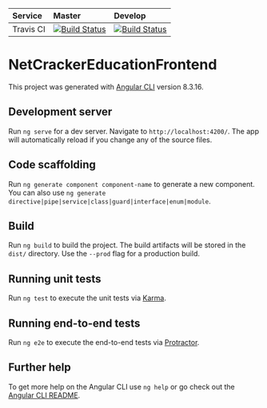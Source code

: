 | Service   |      Master      |  Develop |
|:----------|:---------------- |:---------|
| Travis CI |  [![Build Status](https://travis-ci.com/NetCrackerEducation-Team2/Front-end.svg?branch=master)](https://travis-ci.com/NetCrackerEducation-Team2/Front-end)   | [![Build Status](https://travis-ci.com/NetCrackerEducation-Team2/Front-end.svg?branch=dev)](https://travis-ci.com/NetCrackerEducation-Team2/Front-end) |


# NetCrackerEducationFrontend

This project was generated with [Angular CLI](https://github.com/angular/angular-cli) version 8.3.16.

## Development server

Run `ng serve` for a dev server. Navigate to `http://localhost:4200/`. The app will automatically reload if you change any of the source files.

## Code scaffolding

Run `ng generate component component-name` to generate a new component. You can also use `ng generate directive|pipe|service|class|guard|interface|enum|module`.

## Build

Run `ng build` to build the project. The build artifacts will be stored in the `dist/` directory. Use the `--prod` flag for a production build.

## Running unit tests

Run `ng test` to execute the unit tests via [Karma](https://karma-runner.github.io).

## Running end-to-end tests

Run `ng e2e` to execute the end-to-end tests via [Protractor](http://www.protractortest.org/).

## Further help

To get more help on the Angular CLI use `ng help` or go check out the [Angular CLI README](https://github.com/angular/angular-cli/blob/master/README.md).
